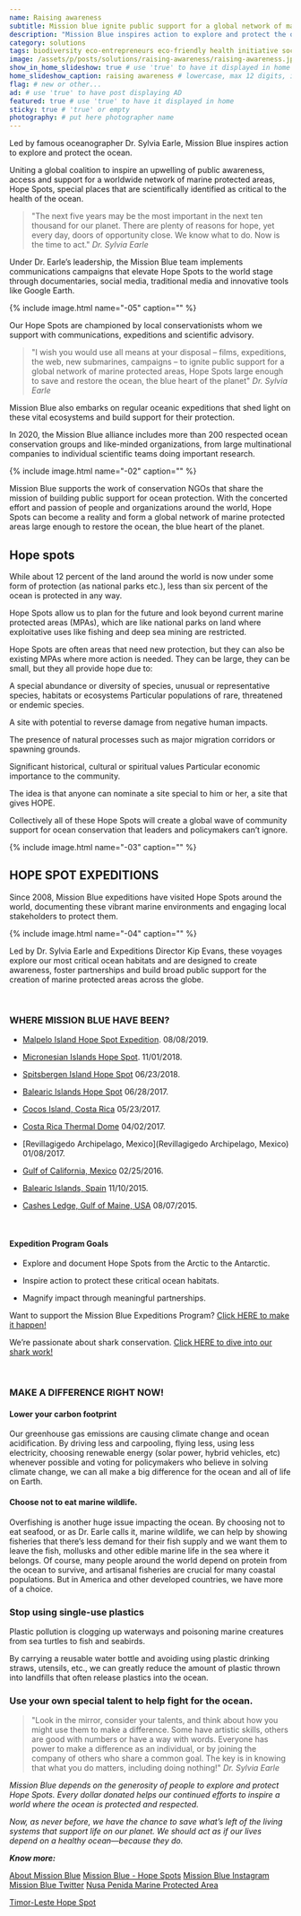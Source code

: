 ```yaml
---
name: Raising awareness
subtitle: Mission blue ignite public support for a global network of marine protected areas.
description: "Mission Blue inspires action to explore and protect the ocean, ignite public support for a global network of marine protected areas"
category: solutions
tags: biodiversity eco-entrepreneurs eco-friendly health initiative social-responsibility sustainable-development save-oceans water
image: /assets/p/posts/solutions/raising-awareness/raising-awareness.jpg
show_in_home_slideshow: true # use 'true' to have it displayed in home slideshow
home_slideshow_caption: raising awareness # lowercase, max 12 digits, including spaces
flag: # new or other...
ad: # use 'true' to have post displaying AD
featured: true # use 'true' to have it displayed in home
sticky: true # 'true' or empty
photography: # put here photographer name
---
```




Led by famous oceanographer Dr. Sylvia Earle, Mission Blue inspires action to explore and protect the ocean.

Uniting a global coalition to inspire an upwelling of public awareness, access and support for a worldwide network of marine protected areas, Hope Spots, special places that are scientifically identified as critical to the health of the ocean.

>"The next five years may be the most important in the next ten thousand for our planet. There are plenty of reasons for hope, yet every day, doors of opportunity close. We know what to do. Now is the time to act." _Dr. Sylvia Earle_

Under Dr. Earle’s leadership, the Mission Blue team implements communications campaigns that elevate Hope Spots to the world stage through documentaries, social media, traditional media and innovative tools like Google Earth.

{% include image.html name="-05" caption="" %}

Our Hope Spots are championed by local conservationists whom we support with communications, expeditions and scientific advisory.

>"I wish you would use all means at your disposal – films, expeditions, the web, new submarines, campaigns – to ignite public support for a global network of marine protected areas, Hope Spots large enough to save and restore the ocean, the blue heart of the planet" _Dr. Sylvia Earle_


Mission Blue also embarks on regular oceanic expeditions that shed light on these vital ecosystems and build support for their protection.

In 2020, the Mission Blue alliance includes more than 200 respected ocean conservation groups and like-minded organizations, from large multinational companies to individual scientific teams doing important research.

{% include image.html name="-02" caption="" %}

Mission Blue supports the work of conservation NGOs that share the mission of building public support for ocean protection. With the concerted effort and passion of people and organizations around the world, Hope Spots can become a reality and form a global network of marine protected areas large enough to restore the ocean, the blue heart of the planet.

## Hope spots

While about 12 percent of the land around the world is now under some form of protection (as national parks etc.), less than six percent of the ocean is protected in any way.

Hope Spots allow us to plan for the future and look beyond current marine protected areas (MPAs), which are like national parks on land where exploitative uses like fishing and deep sea mining are restricted.

Hope Spots are often areas that need new protection, but they can also be existing MPAs where more action is needed. They can be large, they can be small, but they all provide hope due to:

A special abundance or diversity of species, unusual or representative species, habitats or ecosystems
Particular populations of rare, threatened or endemic species.

A site with potential to reverse damage from negative human impacts.

The presence of natural processes such as major migration corridors or spawning grounds.

Significant historical, cultural or spiritual values
Particular economic importance to the community.

The idea is that anyone can nominate a site special to him or her, a site that gives HOPE.

Collectively all of these Hope Spots will create a global wave of community support for ocean conservation that leaders and policymakers can’t ignore.

{% include image.html name="-03" caption="" %}


## HOPE SPOT EXPEDITIONS

Since 2008, Mission Blue expeditions have visited Hope Spots around the world, documenting these vibrant marine environments and engaging local stakeholders to protect them.


{% include image.html name="-04" caption="" %}

Led by Dr. Sylvia Earle and Expeditions Director Kip Evans, these voyages explore our most critical ocean habitats and are designed to create awareness, foster partnerships and build broad public support for the creation of marine protected areas across the globe.

&nbsp;



### WHERE MISSION BLUE HAVE BEEN?

- [Malpelo Island Hope Spot Expedition](https://mission-blue.org/events/malpelo-island-hope-spot-expedition/). 08/08/2019.


- [Micronesian Islands Hope Spot](https://mission-blue.org/events/micronesian-islands-hope-spot/).
11/01/2018.

- [Spitsbergen Island Hope Spot](https://mission-blue.org/events/spitsbergen-island-hope-spot/)
06/23/2018.

- [Balearic Islands Hope Spot](https://mission-blue.org/events/balearic-islands-hope-spot/)
06/28/2017.

- [Cocos Island, Costa Rica](https://mission-blue.org/events/cocos-island-costa-rica-2/)
05/23/2017.

- [Costa Rica Thermal Dome](https://mission-blue.org/events/costa-rica-thermal-dome/)
04/02/2017.

- [Revillagigedo Archipelago, Mexico](Revillagigedo Archipelago, Mexico)
01/08/2017.

- [Gulf of California, Mexico](https://mission-blue.org/events/gulf-of-california-mexico/)
02/25/2016.

- [Balearic Islands, Spain](https://mission-blue.org/events/balearic-islands/)
11/10/2015.

- [Cashes Ledge, Gulf of Maine, USA](https://mission-blue.org/events/caches-ledge-new-england/)
08/07/2015.


&nbsp;


#### Expedition Program Goals

- Explore and document Hope Spots from the Arctic to the Antarctic.

- Inspire action to protect these critical ocean habitats.

- Magnify impact through meaningful partnerships.


Want to support the Mission Blue Expeditions Program? [Click HERE to make it happen!](https://mission-blue.networkforgood.com/projects/24406-expeditions)

We’re passionate about shark conservation. [Click HERE to dive into our shark work!](https://mission-blue.org/expeditions/mission-blue-works-to-highlight-shark-conservation/)

&nbsp;



### MAKE A DIFFERENCE RIGHT NOW!


#### Lower your carbon footprint

Our greenhouse gas emissions are causing climate change and ocean acidification. By driving less and carpooling, flying less, using less electricity, choosing renewable energy (solar power, hybrid vehicles, etc) whenever possible and voting for policymakers who believe in solving climate change, we can all make a big difference for the ocean and all of life on Earth.


#### Choose not to eat marine wildlife.

Overfishing is another huge issue impacting the ocean. By choosing not to eat seafood, or as Dr. Earle calls it, marine wildlife, we can help by showing fisheries that there’s less demand for their fish supply and we want them to leave the fish, mollusks and other edible marine life in the sea where it belongs. Of course, many people around the world depend on protein from the ocean to survive, and artisanal fisheries are crucial for many coastal populations. But in America and other developed countries, we have more of a choice.

### Stop using single-use plastics

Plastic pollution is clogging up waterways and poisoning marine creatures from sea turtles to fish and seabirds.

By carrying a reusable water bottle and avoiding using plastic drinking straws, utensils, etc., we can greatly reduce the amount of plastic thrown into landfills that often release plastics into the ocean.


### Use your own special talent to help fight for the ocean.


>"Look in the mirror, consider your talents, and think about how you might use them to make a difference. Some have artistic skills, others are good with numbers or have a way with words. Everyone has power to make a difference as an individual, or by joining the company of others who share a common goal. The key is in knowing that what you do matters, including doing nothing!" _Dr. Sylvia Earle_





_Mission Blue depends on the generosity of people to explore and protect Hope Spots. Every dollar donated helps our continued efforts to inspire a world where the ocean is protected and respected._

_Now, as never before, we have the chance to save what’s left of the living systems that support life on our planet. We should act as if our lives depend on a healthy ocean—because they do._



**_Know more:_**

[About Mission Blue](https://mission-blue.org/about/)
[Mission Blue - Hope Spots](https://mission-blue.org/hope-spots/)
[Mission Blue Instagram](https://instagram.com/mission_blue/)
[Mission Blue Twitter](https://twitter.com/missionblue/)
[Nusa Penida Marine Protected Area](https://storymaps.arcgis.com/stories/45f1af5ffaaa4eb29c6b72f0fb498ded)

[Timor-Leste Hope Spot](https://storymaps.arcgis.com/stories/5fc1a8d6ae864233919d5cd54ba75faa?utm_source=Mission+Blue+Newsletter&utm_campaign=a0c0f5afa0-july2020&utm_medium=email&utm_term=0_da58e310c1-a0c0f5afa0-320797301&mc_cid=a0c0f5afa0&mc_eid=9f56f752f9)
